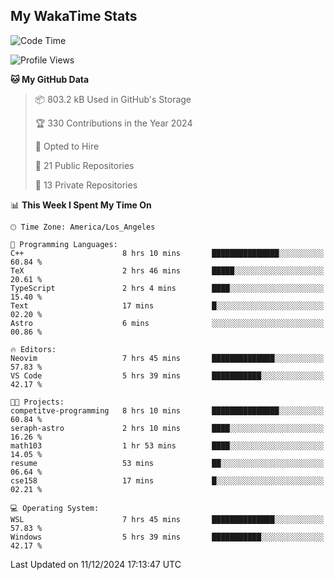 ## My WakaTime Stats
<!--START_SECTION:waka-->
![Code Time](http://img.shields.io/badge/Code%20Time-197%20hrs%2048%20mins-blue)

![Profile Views](http://img.shields.io/badge/Profile%20Views-0-blue)

**🐱 My GitHub Data** 

> 📦 803.2 kB Used in GitHub's Storage 
 > 
> 🏆 330 Contributions in the Year 2024
 > 
> 💼 Opted to Hire
 > 
> 📜 21 Public Repositories 
 > 
> 🔑 13 Private Repositories 
 > 
📊 **This Week I Spent My Time On** 

```text
🕑︎ Time Zone: America/Los_Angeles

💬 Programming Languages: 
C++                      8 hrs 10 mins       ███████████████░░░░░░░░░░   60.84 % 
TeX                      2 hrs 46 mins       █████░░░░░░░░░░░░░░░░░░░░   20.61 % 
TypeScript               2 hrs 4 mins        ████░░░░░░░░░░░░░░░░░░░░░   15.40 % 
Text                     17 mins             █░░░░░░░░░░░░░░░░░░░░░░░░   02.20 % 
Astro                    6 mins              ░░░░░░░░░░░░░░░░░░░░░░░░░   00.86 % 

🔥 Editors: 
Neovim                   7 hrs 45 mins       ██████████████░░░░░░░░░░░   57.83 % 
VS Code                  5 hrs 39 mins       ███████████░░░░░░░░░░░░░░   42.17 % 

🐱‍💻 Projects: 
competitve-programming   8 hrs 10 mins       ███████████████░░░░░░░░░░   60.84 % 
seraph-astro             2 hrs 10 mins       ████░░░░░░░░░░░░░░░░░░░░░   16.26 % 
math103                  1 hr 53 mins        ████░░░░░░░░░░░░░░░░░░░░░   14.05 % 
resume                   53 mins             ██░░░░░░░░░░░░░░░░░░░░░░░   06.64 % 
cse158                   17 mins             █░░░░░░░░░░░░░░░░░░░░░░░░   02.21 % 

💻 Operating System: 
WSL                      7 hrs 45 mins       ██████████████░░░░░░░░░░░   57.83 % 
Windows                  5 hrs 39 mins       ███████████░░░░░░░░░░░░░░   42.17 % 
```


 Last Updated on 11/12/2024 17:13:47 UTC
<!--END_SECTION:waka-->
